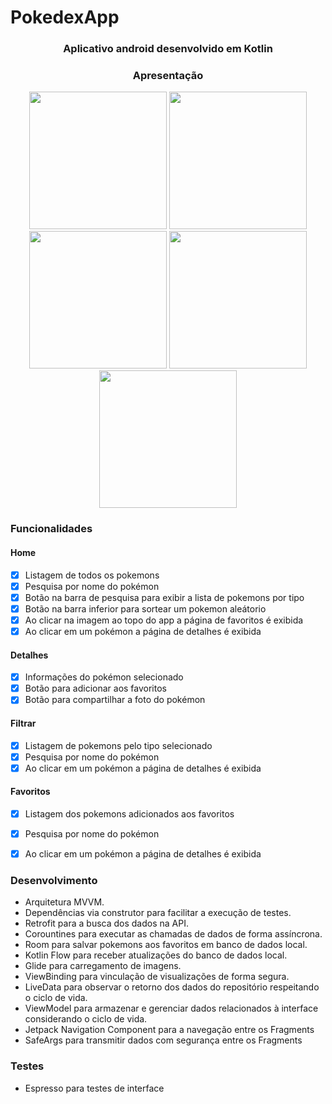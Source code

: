 # PokedexApp

<h3 align = "center"> Aplicativo android desenvolvido em Kotlin</h3>


<h3 align = "center"> Apresentação </h3>

<p align="center">







<img src="https://user-images.githubusercontent.com/94938103/177215315-0e30ada4-73fa-41ed-a4cf-e2a7efa014fd.png" width="220" >
 
<img src="https://user-images.githubusercontent.com/94938103/177215199-8538eafb-153a-4f75-8b93-a891e85e7e35.png" width="220"> 
  
<img src="https://user-images.githubusercontent.com/94938103/177193696-d9d290cc-fc76-4d34-8607-d595fb2b65b7.png" width="220">   
 
<img src="https://user-images.githubusercontent.com/94938103/177193750-697817ab-c47b-4dba-8276-8323734234ec.png" width="220">     

<img src="https://user-images.githubusercontent.com/94938103/177193861-c0e640e6-41d9-48bc-bacb-a14fef9df0cd.png" width="220">     


  
  

</p>

<h3> Funcionalidades </h3>
<h4> Home </h4> 

- [x] Listagem de todos os pokemons
- [x] Pesquisa por nome do pokémon
- [x] Botão na barra de pesquisa para exibir a lista de pokemons por tipo
- [x] Botão na barra inferior para sortear um pokemon aleátorio
- [x] Ao clicar na imagem ao topo do app a página de favoritos é exibida
- [x] Ao clicar em um pokémon a página de detalhes é exibida

<h4> Detalhes </h4> 

- [x] Informações do pokémon selecionado
- [x] Botão para adicionar aos favoritos
- [x] Botão para compartilhar a foto do pokémon

<h4> Filtrar </h4> 

- [x] Listagem de pokemons pelo tipo selecionado
- [x] Pesquisa por nome do pokémon
- [x] Ao clicar em um pokémon a página de detalhes é exibida

<h4> Favoritos </h4> 

- [x] Listagem dos pokemons adicionados aos favoritos
- [x] Pesquisa por nome do pokémon
- [x] Ao clicar em um pokémon a página de detalhes é exibida



<h3> Desenvolvimento </h3>

- Arquitetura MVVM.
- Dependências via construtor para facilitar a execução de testes.
- Retrofit para a busca dos dados na API.
- Corountines para executar as chamadas de dados de forma assíncrona.
- Room para salvar pokemons aos favoritos em banco de dados local.
- Kotlin Flow para receber atualizações do banco de dados local.
- Glide para carregamento de imagens.
- ViewBinding para vinculação de visualizações de forma segura.
- LiveData para observar o retorno dos dados do repositório respeitando o ciclo de vida.
- ViewModel para armazenar e gerenciar dados relacionados à interface considerando o ciclo de vida.
- Jetpack Navigation Component para a navegação entre os Fragments
- SafeArgs para transmitir dados com segurança entre os Fragments

<h3> Testes </h3>

- Espresso para testes de interface
